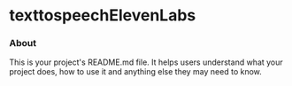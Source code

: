 texttospeechElevenLabs
======================

### About

This is your project's README.md file. It helps users understand what your
project does, how to use it and anything else they may need to know.